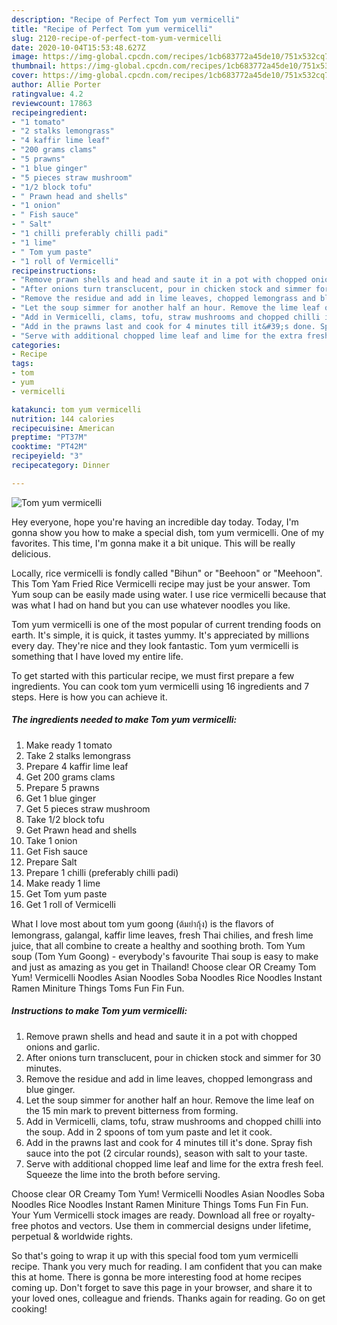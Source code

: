 ```yaml
---
description: "Recipe of Perfect Tom yum vermicelli"
title: "Recipe of Perfect Tom yum vermicelli"
slug: 2120-recipe-of-perfect-tom-yum-vermicelli
date: 2020-10-04T15:53:48.627Z
image: https://img-global.cpcdn.com/recipes/1cb683772a45de10/751x532cq70/tom-yum-vermicelli-recipe-main-photo.jpg
thumbnail: https://img-global.cpcdn.com/recipes/1cb683772a45de10/751x532cq70/tom-yum-vermicelli-recipe-main-photo.jpg
cover: https://img-global.cpcdn.com/recipes/1cb683772a45de10/751x532cq70/tom-yum-vermicelli-recipe-main-photo.jpg
author: Allie Porter
ratingvalue: 4.2
reviewcount: 17863
recipeingredient:
- "1 tomato"
- "2 stalks lemongrass"
- "4 kaffir lime leaf"
- "200 grams clams"
- "5 prawns"
- "1 blue ginger"
- "5 pieces straw mushroom"
- "1/2 block tofu"
- " Prawn head and shells"
- "1 onion"
- " Fish sauce"
- " Salt"
- "1 chilli preferably chilli padi"
- "1 lime"
- " Tom yum paste"
- "1 roll of Vermicelli"
recipeinstructions:
- "Remove prawn shells and head and saute it in a pot with chopped onions and garlic."
- "After onions turn transclucent, pour in chicken stock and simmer for 30 minutes."
- "Remove the residue and add in lime leaves, chopped lemongrass and blue ginger."
- "Let the soup simmer for another half an hour. Remove the lime leaf on the 15 min mark to prevent bitterness from forming."
- "Add in Vermicelli, clams, tofu, straw mushrooms and chopped chilli into the soup. Add in 2 spoons of tom yum paste and let it cook."
- "Add in the prawns last and cook for 4 minutes till it&#39;s done. Spray fish sauce into the pot (2 circular rounds), season with salt to your taste."
- "Serve with additional chopped lime leaf and lime for the extra fresh feel. Squeeze the lime into the broth before serving."
categories:
- Recipe
tags:
- tom
- yum
- vermicelli

katakunci: tom yum vermicelli 
nutrition: 144 calories
recipecuisine: American
preptime: "PT37M"
cooktime: "PT42M"
recipeyield: "3"
recipecategory: Dinner

---
```



![Tom yum vermicelli](https://img-global.cpcdn.com/recipes/1cb683772a45de10/751x532cq70/tom-yum-vermicelli-recipe-main-photo.jpg)

Hey everyone, hope you're having an incredible day today. Today, I'm gonna show you how to make a special dish, tom yum vermicelli. One of my favorites. This time, I'm gonna make it a bit unique. This will be really delicious.

Locally, rice vermicelli is fondly called &#34;Bihun&#34; or &#34;Beehoon&#34; or &#34;Meehoon&#34;. This Tom Yam Fried Rice Vermicelli recipe may just be your answer. Tom Yum soup can be easily made using water. I use rice vermicelli because that was what I had on hand but you can use whatever noodles you like.

Tom yum vermicelli is one of the most popular of current trending foods on earth. It's simple, it is quick, it tastes yummy. It's appreciated by millions every day. They're nice and they look fantastic. Tom yum vermicelli is something that I have loved my entire life.


To get started with this particular recipe, we must first prepare a few ingredients. You can cook tom yum vermicelli using 16 ingredients and 7 steps. Here is how you can achieve it.

<!--inarticleads1-->

##### The ingredients needed to make Tom yum vermicelli:

1. Make ready 1 tomato
1. Take 2 stalks lemongrass
1. Prepare 4 kaffir lime leaf
1. Get 200 grams clams
1. Prepare 5 prawns
1. Get 1 blue ginger
1. Get 5 pieces straw mushroom
1. Take 1/2 block tofu
1. Get  Prawn head and shells
1. Take 1 onion
1. Get  Fish sauce
1. Prepare  Salt
1. Prepare 1 chilli (preferably chilli padi)
1. Make ready 1 lime
1. Get  Tom yum paste
1. Get 1 roll of Vermicelli


What I love most about tom yum goong (ต้มยำกุ้ง) is the flavors of lemongrass, galangal, kaffir lime leaves, fresh Thai chilies, and fresh lime juice, that all combine to create a healthy and soothing broth. Tom Yum soup (Tom Yum Goong) - everybody&#39;s favourite Thai soup is easy to make and just as amazing as you get in Thailand! Choose clear OR Creamy Tom Yum! Vermicelli Noodles Asian Noodles Soba Noodles Rice Noodles Instant Ramen Miniture Things Toms Fun Fin Fun. 

<!--inarticleads2-->

##### Instructions to make Tom yum vermicelli:

1. Remove prawn shells and head and saute it in a pot with chopped onions and garlic.
1. After onions turn transclucent, pour in chicken stock and simmer for 30 minutes.
1. Remove the residue and add in lime leaves, chopped lemongrass and blue ginger.
1. Let the soup simmer for another half an hour. Remove the lime leaf on the 15 min mark to prevent bitterness from forming.
1. Add in Vermicelli, clams, tofu, straw mushrooms and chopped chilli into the soup. Add in 2 spoons of tom yum paste and let it cook.
1. Add in the prawns last and cook for 4 minutes till it&#39;s done. Spray fish sauce into the pot (2 circular rounds), season with salt to your taste.
1. Serve with additional chopped lime leaf and lime for the extra fresh feel. Squeeze the lime into the broth before serving.


Choose clear OR Creamy Tom Yum! Vermicelli Noodles Asian Noodles Soba Noodles Rice Noodles Instant Ramen Miniture Things Toms Fun Fin Fun. Your Yum Vermicelli stock images are ready. Download all free or royalty-free photos and vectors. Use them in commercial designs under lifetime, perpetual &amp; worldwide rights. 

So that's going to wrap it up with this special food tom yum vermicelli recipe. Thank you very much for reading. I am confident that you can make this at home. There is gonna be more interesting food at home recipes coming up. Don't forget to save this page in your browser, and share it to your loved ones, colleague and friends. Thanks again for reading. Go on get cooking!
